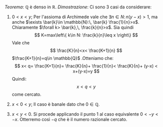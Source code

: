 *Teorema*: $\mathbb{Q}$ è denso in $\mathbb{R}$.
*Dimostrazione*: Ci sono 3 casi da considerare:
1. $0<x<y$;
Per l'assioma di Archimede vale che $\exists n\in N:\, n(y-x)>1$, ma anche $\exists \bar{k}\in \mathbb{N}:\, \bar{k} \frac{1}{n}>x$. Chiaramente $\forall k> \bar{k},\, \frac{k}{n}>x$.
Sia quindi $$
K=max\left\{ k\in N: \frac{k}{n}\leq x \right\} 
$$
Vale che 
$$
\frac{K}{n}<x< \frac{K+1}{n}
$$
$\frac{K+1}{n}=q\in \mathbb{Q}$ .Otteniamo che: $$
x< q= \frac{K+1}{n}= \frac{K}{n}+ \frac{1}{n}< \frac{K}{n}+ (y-x) < x+(y-x)=y
$$
Quindi: $$
x<q<y
$$ come cercato.

2. $x<0<y$;
Il caso è banale dato che $0\in\mathbb{Q}$.

3. $x<y<0$.
Si procede applicando il punto $1$ al caso equivalente $0<-y<-x$. Otterremo così $-q$ che è il numero razionale cercato.